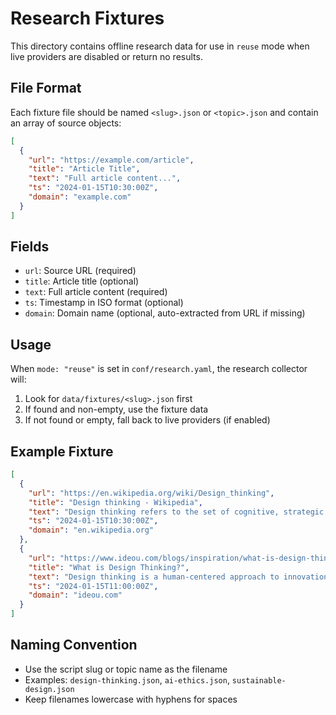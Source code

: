 # Research Fixtures

This directory contains offline research data for use in `reuse` mode when live providers are disabled or return no results.

## File Format

Each fixture file should be named `<slug>.json` or `<topic>.json` and contain an array of source objects:

```json
[
  {
    "url": "https://example.com/article",
    "title": "Article Title",
    "text": "Full article content...",
    "ts": "2024-01-15T10:30:00Z",
    "domain": "example.com"
  }
]
```

## Fields

- `url`: Source URL (required)
- `title`: Article title (optional)
- `text`: Full article content (required)
- `ts`: Timestamp in ISO format (optional)
- `domain`: Domain name (optional, auto-extracted from URL if missing)

## Usage

When `mode: "reuse"` is set in `conf/research.yaml`, the research collector will:

1. Look for `data/fixtures/<slug>.json` first
2. If found and non-empty, use the fixture data
3. If not found or empty, fall back to live providers (if enabled)

## Example Fixture

```json
[
  {
    "url": "https://en.wikipedia.org/wiki/Design_thinking",
    "title": "Design thinking - Wikipedia",
    "text": "Design thinking refers to the set of cognitive, strategic and practical procedures used by designers in the process of designing, and to the body of knowledge that has been developed about how people reason when engaging with design problems...",
    "ts": "2024-01-15T10:30:00Z",
    "domain": "en.wikipedia.org"
  },
  {
    "url": "https://www.ideou.com/blogs/inspiration/what-is-design-thinking",
    "title": "What is Design Thinking?",
    "text": "Design thinking is a human-centered approach to innovation that draws from the designer's toolkit to integrate the needs of people, the possibilities of technology, and the requirements for business success...",
    "ts": "2024-01-15T11:00:00Z",
    "domain": "ideou.com"
  }
]
```

## Naming Convention

- Use the script slug or topic name as the filename
- Examples: `design-thinking.json`, `ai-ethics.json`, `sustainable-design.json`
- Keep filenames lowercase with hyphens for spaces
